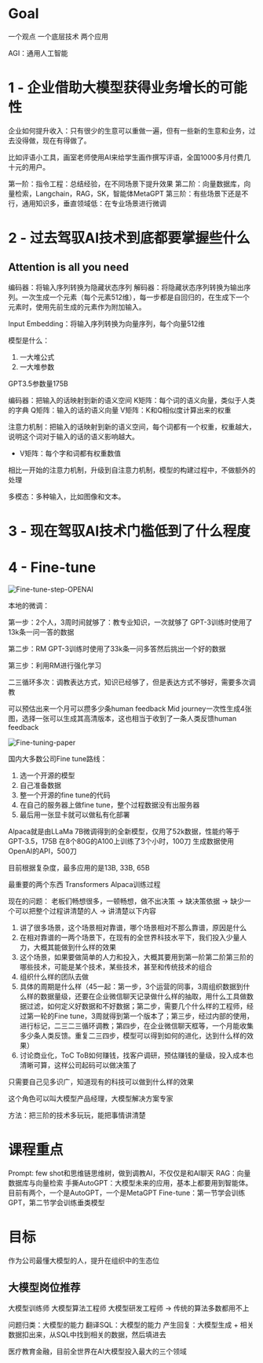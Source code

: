 # Goal

一个观点
一个底层技术
两个应用

AGI：通用人工智能

# 1 - 企业借助大模型获得业务增长的可能性

企业如何提升收入：只有很少的生意可以重做一遍，但有一些新的生意和业务，过去没得做，现在有得做了。

比如评语小工具，画室老师使用AI来给学生画作撰写评语，全国1000多月付费几十元的用户。

第一阶：指令工程：总结经验，在不同场景下提升效果
第二阶：向量数据库，向量检索，Langchain，RAG，SK，智能体MetaGPT
第三阶：有些场景下还是不行，通用知识多，垂直领域低：在专业场景进行微调

# 2 - 过去驾驭AI技术到底都要掌握些什么

## Attention is all you need

编码器：将输入序列转换为隐藏状态序列
解码器：将隐藏状态序列转换为输出序列。一次生成一个元素（每个元素512维），每一步都是自回归的，在生成下一个元素时，使用先前生成的元素作为附加输入。

Input Embedding：将输入序列转换为向量序列，每个向量512维

模型是什么：

1. 一大堆公式
2. 一大堆参数

GPT3.5参数量175B

编码器：把输入的话映射到新的语义空间
K矩阵：每个词的语义向量，类似于人类的字典
Q矩阵：输入的话的语义向量
V矩阵：K和Q相似度计算出来的权重

注意力机制：把输入的话映射到新的语义空间，每个词都有一个权重，权重越大，说明这个词对于输入的话的语义影响越大。

- V矩阵：每个字和词都有权重数值

相比一开始的注意力机制，升级到自注意力机制，模型的构建过程中，不做额外的处理

多模态：多种输入，比如图像和文本。

# 3 - 现在驾驭AI技术门槛低到了什么程度

# 4 - Fine-tune

![Fine-tune-step-OPENAI](<Screenshot 2024-01-26 at 10.45.40 AM.png>)

本地的微调：

第一步：2个人，3周时间就够了：教专业知识，一次就够了
GPT-3训练时使用了13k条一问一答的数据

第二步：RM
GPT-3训练时使用了33k条一问多答然后挑出一个好的数据

第三步：利用RM进行强化学习

二三循环多次：调教表达方式，知识已经够了，但是表达方式不够好，需要多次调教

可以预估出来一个月可以攒多少条human feedback
Mid journey一次性生成4张图，选择一张可以生成其高清版本，这也相当于收到了一条人类反馈human feedback

![Fine-tuning-paper](<Screenshot 2024-01-26 at 1.46.19 PM.png>)

国内大多数公司Fine tune路线：

1. 选一个开源的模型
2. 自己准备数据
3. 整一个开源的fine tune的代码
4. 在自己的服务器上做fine tune，整个过程数据没有出服务器
5. 最后用一张显卡就可以做私有化部署

Alpaca就是由LLaMa 7B微调得到的全新模型，仅用了52k数据，性能约等于GPT-3.5，175B
在8个80G的A100上训练了3个小时，100刀
生成数据使用OpenAI的API，500刀

目前根据复杂度，最多应用的是13B, 33B, 65B

最重要的两个东西
Transformers
Alpaca训练过程

现在的问题：
老板们畅想很多，一顿畅想，做不出决策 -> 缺决策依据 -> 缺少一个可以把整个过程讲清楚的人 -> 讲清楚以下内容

1. 讲了很多场景，这个场景相对靠谱，哪个场景相对不那么靠谱，原因是什么
2. 在相对靠谱的一两个场景下，在现有的全世界科技水平下，我们投入少量人力，大概其能做到什么样的效果
3. 这个场景，如果要做简单的人力和投入，大概其要用到第一阶第二阶第三阶的哪些技术，可能是某个技术，某些技术，甚至和传统技术的组合
4. 组织什么样的团队去做
5. 具体的周期是什么样（45一起：第一步，3个运营的同事，3周组织数据到什么样的数据量级，还要在企业微信聊天记录做什么样的抽取，用什么工具做数据过滤，如何定义好数据和不好数据；第二步，需要几个什么样的工程师，经过第一轮的Fine tune，3周就得到第一个版本了；第三步，经过内部的使用，进行标记，二三二三循环调教；第四步，在企业微信聊天框等，一个月能收集多少条人类反馈。重复二三四步，模型可以得到如何的进化，达到什么样的效果）
6. 讨论商业化，ToC ToB如何赚钱，找客户调研，预估赚钱的量级，投入成本也清晰可算，这样公司起码可以做决策了

只需要自己见多识广，知道现有的科技可以做到什么样的效果

这个角色可以叫大模型产品经理，大模型解决方案专家

方法：把三阶的技术多玩玩，能把事情讲清楚

# 课程重点

Prompt: few shot和思维链思维树，做到调教AI，不仅仅是和AI聊天
RAG：向量数据库与向量检索
手撕AutoGPT：大模型未来的应用，基本上都要用到智能体。目前有两个，一个是AutoGPT，一个是MetaGPT
Fine-tune：第一节学会训练GPT，第二节学会训练垂类模型

# 目标

作为公司最懂大模型的人，提升在组织中的生态位

## 大模型岗位推荐

大模型训练师
大模型算法工程师
大模型研发工程师
-> 传统的算法多数都用不上

问题归类：大模型的能力
翻译SQL：大模型的能力
产生回复：大模型生成 + 相关数据扣出来，从SQL中找到相关的数据，然后填进去

医疗教育金融，目前全世界在AI大模型投入最大的三个领域
